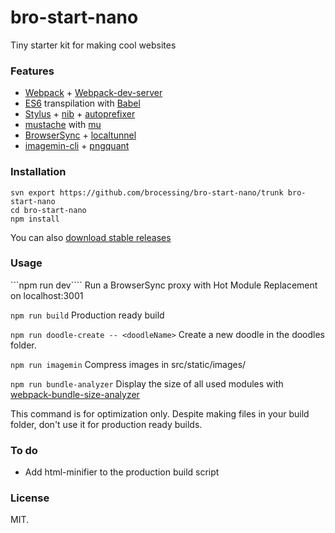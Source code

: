 bro-start-nano
=====

Tiny starter kit for making cool websites

### Features
- [Webpack](https://github.com/webpack/webpack) + [Webpack-dev-server](https://github.com/webpack/webpack-dev-server)
- [ES6](https://github.com/lukehoban/es6features#readme) transpilation with [Babel](https://github.com/babel/babel)
- [Stylus](https://github.com/stylus/stylus/) + [nib](https://github.com/tj/nib) + [autoprefixer](https://github.com/jescalan/autoprefixer-stylus)
- [mustache](https://mustache.github.io/) with [mu](https://github.com/raycmorgan/Mu)
- [BrowserSync](https://github.com/BrowserSync/browser-sync) + [localtunnel](https://github.com/localtunnel/localtunnel)
- [imagemin-cli](https://github.com/imagemin/imagemin-cli) + [pngquant](https://github.com/imagemin/imagemin-pngquant)


### Installation
```
svn export https://github.com/brocessing/bro-start-nano/trunk bro-start-nano
cd bro-start-nano
npm install
```
You can also [download stable releases](https://github.com/brocessing/bro-start-nano/releases)


### Usage
```npm run dev````
Run a BrowserSync proxy with Hot Module Replacement on localhost:3001

```npm run build```
Production ready build

```npm run doodle-create -- <doodleName>```
Create a new doodle in the doodles folder.

```npm run imagemin```
Compress images in src/static/images/

```npm run bundle-analyzer```
Display the size of all used modules with [webpack-bundle-size-analyzer](https://github.com/robertknight/webpack-bundle-size-analyzer)

This command is for optimization only. Despite making files in your build folder,
don't use it for production ready builds.

### To do
- Add html-minifier to the production build script

### License
MIT.

